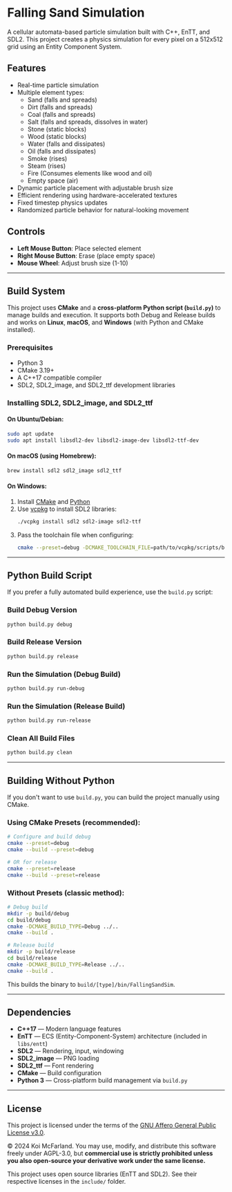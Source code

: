# Falling Sand Simulation

A cellular automata-based particle simulation built with C++, EnTT, and SDL2. This project creates a physics simulation for every pixel on a 512x512 grid using an Entity Component System.

## Features

- Real-time particle simulation  
- Multiple element types:
  - Sand (falls and spreads)
  - Dirt (falls and spreads)
  - Coal (falls and spreads)
  - Salt (falls and spreads, dissolves in water)
  - Stone (static blocks)
  - Wood (static blocks)
  - Water (falls and dissipates)
  - Oil (falls and dissipates)
  - Smoke (rises)
  - Steam (rises)
  - Fire (Consumes elements like wood and oil)
  - Empty space (air)
- Dynamic particle placement with adjustable brush size  
- Efficient rendering using hardware-accelerated textures  
- Fixed timestep physics updates  
- Randomized particle behavior for natural-looking movement  

## Controls

- **Left Mouse Button**: Place selected element  
- **Right Mouse Button**: Erase (place empty space)  
- **Mouse Wheel**: Adjust brush size (1-10)  

---

## Build System

This project uses **CMake** and a **cross-platform Python script (`build.py`)** to manage builds and execution. It supports both Debug and Release builds and works on **Linux**, **macOS**, and **Windows** (with Python and CMake installed).

### Prerequisites

- Python 3  
- CMake 3.19+  
- A C++17 compatible compiler  
- SDL2, SDL2_image, and SDL2_ttf development libraries

### Installing SDL2, SDL2_image, and SDL2_ttf

#### On Ubuntu/Debian:

```bash
sudo apt update
sudo apt install libsdl2-dev libsdl2-image-dev libsdl2-ttf-dev
```

#### On macOS (using Homebrew):

```bash
brew install sdl2 sdl2_image sdl2_ttf
```

#### On Windows:

1. Install [CMake](https://cmake.org/download/) and [Python](https://www.python.org/downloads/)
2. Use [vcpkg](https://github.com/microsoft/vcpkg) to install SDL2 libraries:
   ```bash
   ./vcpkg install sdl2 sdl2-image sdl2-ttf
   ```
3. Pass the toolchain file when configuring:
   ```bash
   cmake --preset=debug -DCMAKE_TOOLCHAIN_FILE=path/to/vcpkg/scripts/buildsystems/vcpkg.cmake
   ```

---

## Python Build Script

If you prefer a fully automated build experience, use the `build.py` script:

### Build Debug Version

```bash
python build.py debug
```

### Build Release Version

```bash
python build.py release
```

### Run the Simulation (Debug Build)

```bash
python build.py run-debug
```

### Run the Simulation (Release Build)

```bash
python build.py run-release
```

### Clean All Build Files

```bash
python build.py clean
```

---

## Building Without Python

If you don't want to use `build.py`, you can build the project manually using CMake.

### Using CMake Presets (recommended):

```bash
# Configure and build debug
cmake --preset=debug
cmake --build --preset=debug

# OR for release
cmake --preset=release
cmake --build --preset=release
```

### Without Presets (classic method):

```bash
# Debug build
mkdir -p build/debug
cd build/debug
cmake -DCMAKE_BUILD_TYPE=Debug ../..
cmake --build .

# Release build
mkdir -p build/release
cd build/release
cmake -DCMAKE_BUILD_TYPE=Release ../..
cmake --build .
```

This builds the binary to `build/[type]/bin/FallingSandSim`.

---

## Dependencies

- **C++17** — Modern language features  
- **EnTT** — ECS (Entity-Component-System) architecture (included in `libs/entt`)
- **SDL2** — Rendering, input, windowing  
- **SDL2_image** — PNG loading  
- **SDL2_ttf** — Font rendering  
- **CMake** — Build configuration  
- **Python 3** — Cross-platform build management via `build.py`  

---

## License

This project is licensed under the terms of the [GNU Affero General Public License v3.0](https://www.gnu.org/licenses/agpl-3.0.html).

© 2024 Koi McFarland. You may use, modify, and distribute this software freely under AGPL-3.0, but **commercial use is strictly prohibited unless you also open-source your derivative work under the same license.**

This project uses open source libraries (EnTT and SDL2). See their respective licenses in the `include/` folder.